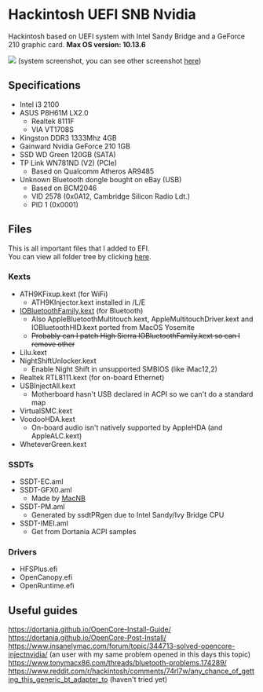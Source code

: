 # Hackintosh UEFI SNB Nvidia
Hackintosh based on UEFI system with Intel Sandy Bridge and a GeForce 210 graphic card. 
**Max OS version: 10.13.6**

![](https://github.com/gabrielecappellaro/hackintosh-uefi-snb-nvidia/blob/master/Images/AboutThisMac.png)
(system screenshot, you can see other screenshot [here](https://github.com/gabrielecappellaro/hackintosh-uefi-snb-nvidia/tree/master/Images))

## Specifications
- Intel i3 2100
- ASUS P8H61M LX2.0
  - Realtek 8111F
  - VIA VT1708S
- Kingston DDR3 1333Mhz 4GB
- Gainward Nvidia GeForce 210 1GB
- SSD WD Green 120GB (SATA)
- TP Link WN781ND (V2) (PCIe)
  - Based on Qualcomm Atheros AR9485
- Unknown Bluetooth dongle bought on eBay (USB)
  - Based on BCM2046
  - VID 2578 (0x0A12, Cambridge Silicon Radio Ldt.)
  - PID 1 (0x0001)
  
## Files 
This is all important files that I added to EFI.<br>
You can view all folder tree by clicking [here](https://github.com/gabrielecappellaro/hackintosh-uefi-snb-nvidia/blob/master/Docs/folder-tree.txt).
  
###  Kexts
- ATH9KFixup.kext (for WiFi)
  - ATH9KInjector.kext installed in /L/E
- [IOBluetoothFamily.kext](https://github.com/gabrielecappellaro/hackintosh-uefi-snb-nvidia/blob/master/Docs/Bluetooth/README.md) (for Bluetooth)
  - Also AppleBluetoothMultitouch.kext, AppleMultitouchDriver.kext and IOBluetoothHID.kext ported from MacOS Yosemite
  - ~~Probably can I patch High Sierra IOBluetoothFamily.kext so can I remove other~~
- Lilu.kext
- NightShiftUnlocker.kext
  - Enable Night Shift in unsupported SMBIOS (like iMac12,2)
- Realtek RTL8111.kext (for on-board Ethernet)
- USBInjectAll.kext
  - Motherboard hasn't USB declared in ACPI so we can't do a standard map
- VirtualSMC.kext
- VoodooHDA.kext
  - On-board audio isn't natively supported by AppleHDA (and AppleALC.kext)
- WheteverGreen.kext

### SSDTs
- SSDT-EC.aml
- SSDT-GFX0.aml
  - Made by [MacNB](https://www.insanelymac.com/forum/profile/658617-macnb/)
- SSDT-PM.aml
  - Generated by ssdtPRgen due to Intel Sandy/Ivy Bridge CPU
- SSDT-IMEI.aml
  - Get from Dortania ACPI samples

### Drivers
- HFSPlus.efi
- OpenCanopy.efi
- OpenRuntime.efi

## Useful guides
https://dortania.github.io/OpenCore-Install-Guide/
https://dortania.github.io/OpenCore-Post-Install/
https://www.insanelymac.com/forum/topic/344713-solved-opencore-injectnvidia/ (an user with my same problem opened in this days this topic)<br>
https://www.tonymacx86.com/threads/bluetooth-problems.174289/
https://www.reddit.com/r/hackintosh/comments/74rl7w/any_chance_of_getting_this_generic_bt_adapter_to (haven't tried yet)

